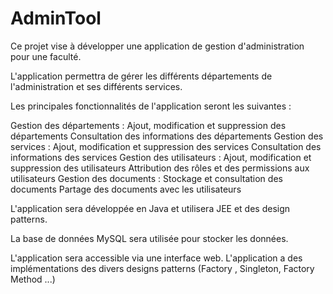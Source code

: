 # AdminTool
Ce projet vise à développer une application de gestion d'administration pour une faculté.

L'application permettra de gérer les différents départements de l'administration et ses différents services.

Les principales fonctionnalités de l'application seront les suivantes :

Gestion des départements : Ajout, modification et suppression des départements Consultation des informations des départements Gestion des services : Ajout, modification et suppression des services Consultation des informations des services Gestion des utilisateurs : Ajout, modification et suppression des utilisateurs Attribution des rôles et des permissions aux utilisateurs Gestion des documents : Stockage et consultation des documents Partage des documents avec les utilisateurs

L'application sera développée en Java et utilisera JEE et des design patterns.

La base de données MySQL sera utilisée pour stocker les données.

L'application sera accessible via une interface web.
L'application a des implémentations des divers designs patterns (Factory , Singleton, Factory Method ...)
